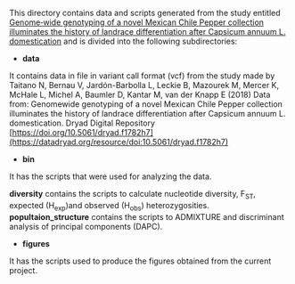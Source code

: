 This directory contains data and scripts generated from the study entitled [Genome‐wide genotyping of a novel Mexican Chile Pepper collection illuminates the history of landrace differentiation after Capsicum annuum L. domestication](https://onlinelibrary.wiley.com/doi/abs/10.1111/eva.12651) and is divided into the following subdirectories:

* **data**

It contains data in file in variant call format (vcf) from the study made by Taitano N, Bernau V, Jardón-Barbolla L, Leckie B, Mazourek M, Mercer K, McHale L, Michel A, Baumler D, Kantar M, van der Knapp E (2018) Data from: Genomewide genotyping of a novel Mexican Chile Pepper collection illuminates the history of landrace differentiation after Capsicum annuum L. domestication. Dryad Digital Repository [https://doi.org/10.5061/dryad.f1782h7](https://datadryad.org/resource/doi:10.5061/dryad.f1782h7)

* **bin**

It has the scripts that were used for analyzing the data. 
   
   **diversity** contains the scripts to calculate nucleotide diversity, F<sub>ST</sub>, expected (H<sub>exp</sub>)and observed (H<sub>obs</sub>) heterozygosities.
   **popultaion_structure** contains the scripts to ADMIXTURE and  discriminant analysis of principal components (DAPC).


* **figures**

It has the scripts used to produce the figures obtained from the current project.  


